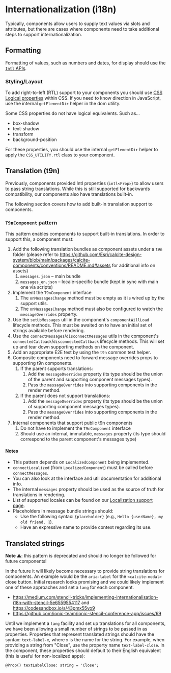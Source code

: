 # Internationalization (i18n)

Typically, components allow users to supply text values via slots and attributes, but there are cases where components need to take additional steps to support internationalization.

## Formatting

Formatting of values, such as numbers and dates, for display should use the [`Intl` APIs](https://developer.mozilla.org/en-US/docs/Web/JavaScript/Reference/Global_Objects/Intl).

### Styling/Layout

To add right-to-left (RTL) support to your components you should use [CSS Logical properties](https://developer.mozilla.org/en-US/docs/Web/CSS/CSS_Logical_Properties) within CSS. If you need to know direction in JavaScript, use the internal `getElementDir` helper in the dom utility.

Some CSS properties do not have logical equivalents. Such as...

- box-shadow
- text-shadow
- transform
- background-position

For these properties, you should use the internal `getElementDir` helper to apply the `CSS_UTILITY.rtl` class to your component.

## Translation (t9n)

Previously, components provided Intl properties (`intl<Prop>`) to allow users to pass string translations. While this is still supported for backwards compatibility, our components also have translations built-in.

The following section covers how to add built-in translation support to components.

### `T9nComponent` pattern

This pattern enables components to support built-in translations. In order to support this, a component must:

1. Add the following translation bundles as component assets under a `t9n` folder (please refer to <https://github.com/Esri/calcite-design-system/blob/main/packages/calcite-components/conventions/README.md#assets> for additional info on assets)
   1. `messages.json` – main bundle
   2. `messages_en.json` – locale-specific bundle (kept in sync with main one via scripts)
2. Implement the `T9nComponent` interface
   1. The `onMessagesChange` method must be empty as it is wired up by the support utils.
   2. The `onMessagesChange` method must also be configured to watch the `messageOverrides` property.
3. Use the `setUpMessages` util in the component's `componentWillLoad` lifecycle methods. This must be awaited on to have an initial set of strings available before rendering.
4. Use the `connectMessages`/`disconnectMessages` utils in the component's `connectedCallback`/`disconnectedCallback` lifecycle methods. This will set up and tear down supporting methods on the component.
5. Add an appropriate E2E test by using the `t9n` common test helper.
6. Composite components need to forward message overrides props to supporting t9n components.
   1. If the parent supports translations:
      1. Add the `messageOverrides` property (its type should be the union of the parent and supporting component messages types).
      2. Pass the `messageOverrides` into supporting components in the render method.
   1. If the parent does not support translations:
      1. Add the `messageOverrides` property (its type should be the union of supporting component messages types).
      2. Pass the `messageOverrides` into supporting components in the render method.
7. Internal components that support public t9n components
   1. Do not have to implement the `T9nComponent` interface
   2. Should use an internal, immutable, `messages` property (its type should correspond to the parent component's messages type)

#### Notes

- This pattern depends on `LocalizedComponent` being implemented.
- `connectLocalized` (from `LocalizedComponent`) must be called before `connectMessages`.
- You can also look at the interface and util documentation for additional info.
- The internal `messages` property should be used as the source of truth for translations in rendering.
- List of supported locales can be found on our [Localization support page](https://developers.arcgis.com/calcite-design-system/localization/#locale-support).
- Placeholders in message bundle strings should:
  - Use the following syntax: `{placeholder}` (e.g., `Hello {userName}, my old friend. 👋`).
  - Have an expressive name to provide context regarding its use.

## Translated strings

**Note ⚠️**: this pattern is deprecated and should no longer be followed for future components!

In the future it will likely become necessary to provide string translations for components. An example would be the `aria-label` for the `<calcite-modal>` close button. Initial research looks promising and we could likely implement one of these approaches and set a `lang` for each component.

- <https://medium.com/stencil-tricks/implementing-internationalisation-i18n-with-stencil-5e6559554117> and <https://codesandbox.io/s/43pmx55vo9>
- <https://github.com/ionic-team/ionic-stencil-conference-app/issues/69>

Until we implement a `lang` facility and set up translations for all components, we have been allowing a small number of strings to be passed in as properties. Properties that represent translated strings should have the syntax: `text-label-x`, where `x` is the name for the string. For example, when providing a string from "Close", use the property name `text-label-close`. In the component, these properties should default to their English equivalent (this is useful for non-localized apps):

```tsx
@Prop() textLabelClose: string = 'Close';
```
